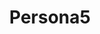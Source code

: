 ---
title: Persona5
crosslinks:
- Megaten
- churchofmakoto
- ChurchOfAnn
- livven
- Pixiv
- PERSoNA
- nier
- churchofharu
- ChurchofKawakami
- ChurchofChie
- TwoBestFriendsPlay
- churchofyusuke
- PS4
- ChurchofRise
- RWBY
- Drama
- ChurchOfShiho
- churchoftakemi
- graphic_design
- asoiaf
---